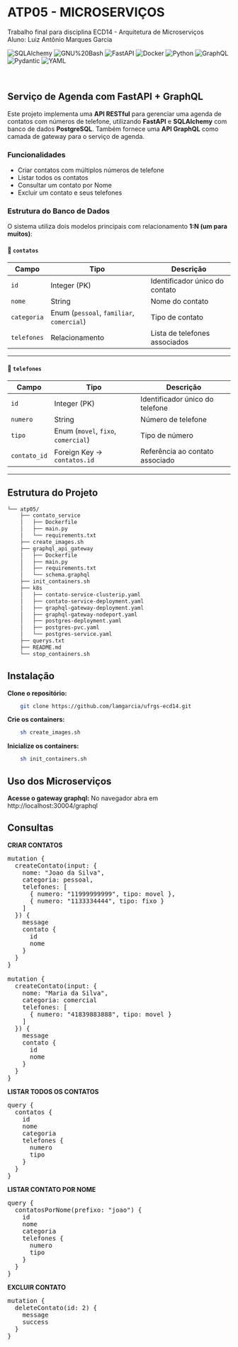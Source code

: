 # ATP05  - MICROSERVIÇOS

Trabalho final para disciplina ECD14 - Arquitetura de Microserviços <br>
Aluno: Luiz Antônio Marques Garcia

<em></em>

<!-- BADGES -->
<!-- local repository, no metadata badges. -->

<img src="https://img.shields.io/badge/SQLAlchemy-D71F00.svg?style=default&logo=SQLAlchemy&logoColor=white" alt="SQLAlchemy"> <img src="https://img.shields.io/badge/GNU%20Bash-4EAA25.svg?style=default&logo=GNU-Bash&logoColor=white" alt="GNU%20Bash">
<img src="https://img.shields.io/badge/FastAPI-009688.svg?style=default&logo=FastAPI&logoColor=white" alt="FastAPI"> <img src="https://img.shields.io/badge/Docker-2496ED.svg?style=default&logo=Docker&logoColor=white" alt="Docker">
<img src="https://img.shields.io/badge/Python-3776AB.svg?style=default&logo=Python&logoColor=white" alt="Python"> <img src="https://img.shields.io/badge/GraphQL-E10098.svg?style=default&logo=GraphQL&logoColor=white" alt="GraphQL">
<img src="https://img.shields.io/badge/Pydantic-E92063.svg?style=default&logo=Pydantic&logoColor=white" alt="Pydantic"> <img src="https://img.shields.io/badge/YAML-CB171E.svg?style=default&logo=YAML&logoColor=white" alt="YAML">

</div>
<br>

##  Serviço de Agenda com FastAPI + GraphQL

Este projeto implementa uma **API RESTful** para gerenciar uma agenda de contatos com números de telefone, utilizando **FastAPI** e **SQLAlchemy** com banco de dados **PostgreSQL**.
Também fornece uma **API GraphQL** como camada de gateway para o serviço de agenda.


###  Funcionalidades

- Criar contatos com múltiplos números de telefone
- Listar todos os contatos
- Consultar um contato por Nome
- Excluir um contato e seus telefones


###  Estrutura do Banco de Dados

O sistema utiliza dois modelos principais com relacionamento **1:N (um para muitos)**:

#### 📄 `contatos`

| Campo     | Tipo            | Descrição                       |
|-----------|------------------|---------------------------------|
| `id`      | Integer (PK)     | Identificador único do contato |
| `nome`    | String           | Nome do contato                |
| `categoria` | Enum (`pessoal`, `familiar`, `comercial`) | Tipo de contato |
| `telefones` | Relacionamento | Lista de telefones associados  |

---

#### 📄 `telefones`

| Campo        | Tipo                            | Descrição                             |
|--------------|----------------------------------|----------------------------------------|
| `id`         | Integer (PK)                    | Identificador único do telefone       |
| `numero`     | String                          | Número de telefone                    |
| `tipo`       | Enum (`movel`, `fixo`, `comercial`) | Tipo de número                       |
| `contato_id` | Foreign Key → `contatos.id`     | Referência ao contato associado       |

---

## Estrutura do Projeto

```sh
└── atp05/
    ├── contato_service
    │   ├── Dockerfile
    │   ├── main.py
    │   └── requirements.txt
    ├── create_images.sh
    ├── graphql_api_gateway
    │   ├── Dockerfile
    │   ├── main.py
    │   ├── requirements.txt
    │   └── schema.graphql
    ├── init_containers.sh
    ├── k8s
    │   ├── contato-service-clusterip.yaml
    │   ├── contato-service-deployment.yaml
    │   ├── graphql-gateway-deployment.yaml
    │   ├── graphql-gateway-nodeport.yaml
    │   ├── postgres-deployment.yaml
    │   ├── postgres-pvc.yaml
    │   └── postgres-service.yaml
    ├── querys.txt
    ├── README.md
    └── stop_containers.sh
```
## Instalação 


**Clone o repositório:**

```sh
    git clone https://github.com/lamgarcia/ufrgs-ecd14.git

```
**Crie os containers:**

```sh
    sh create_images.sh
```

**Inicialize os containers:**

```sh
    sh init_containers.sh
```

## Uso dos Microserviços

**Acesse o gateway graphql:** 
No navegador abra em http://localhost:30004/graphql

## Consultas

**CRIAR CONTATOS**

<pre>
mutation {
  createContato(input: {
    nome: "Joao da Silva",
    categoria: pessoal,
    telefones: [
      { numero: "11999999999", tipo: movel },
      { numero: "1133334444", tipo: fixo }
    ]
  }) {
    message
    contato {
      id
      nome
    }
  }
}

mutation {
  createContato(input: {
    nome: "Maria da Silva",
    categoria: comercial
    telefones: [
      { numero: "41839883888", tipo: movel }
    ]
  }) {
    message
    contato {
      id
      nome
    }
  }
}
</pre>

**LISTAR TODOS OS CONTATOS**
<pre>
query {
  contatos {
    id
    nome
    categoria
    telefones {
      numero
      tipo
    }
  }
}
</pre>

**LISTAR CONTATO POR NOME**
<pre>
query {
  contatosPorNome(prefixo: "joao") {
    id
    nome
    categoria
    telefones {
      numero
      tipo
    }
  }
}
</pre>
    
**EXCLUIR CONTATO**
<pre>
mutation {
  deleteContato(id: 2) {
    message
    success
  }
}
</pre>
